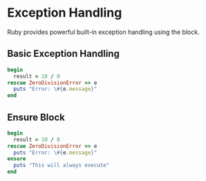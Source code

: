 # Exception Handling

Ruby provides powerful built-in exception handling using the  block.

## Basic Exception Handling

```ruby
begin
  result = 10 / 0
rescue ZeroDivisionError => e
  puts "Error: \#{e.message}"
end
```

## Ensure Block

```ruby
begin
  result = 10 / 0
rescue ZeroDivisionError => e
  puts "Error: \#{e.message}"
ensure
  puts "This will always execute"
end
```
